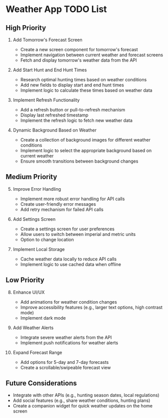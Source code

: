 # Weather App TODO List

## High Priority
1. Add Tomorrow's Forecast Screen
   - Create a new screen component for tomorrow's forecast
   - Implement navigation between current weather and forecast screens
   - Fetch and display tomorrow's weather data from the API

2. Add Start Hunt and End Hunt Times
   - Research optimal hunting times based on weather conditions
   - Add new fields to display start and end hunt times
   - Implement logic to calculate these times based on weather data

3. Implement Refresh Functionality
   - Add a refresh button or pull-to-refresh mechanism
   - Display last refreshed timestamp
   - Implement the refresh logic to fetch new weather data

4. Dynamic Background Based on Weather
   - Create a collection of background images for different weather conditions
   - Implement logic to select the appropriate background based on current weather
   - Ensure smooth transitions between background changes

## Medium Priority
5. Improve Error Handling
   - Implement more robust error handling for API calls
   - Create user-friendly error messages
   - Add retry mechanism for failed API calls

6. Add Settings Screen
   - Create a settings screen for user preferences
   - Allow users to switch between imperial and metric units
   - Option to change location

7. Implement Local Storage
   - Cache weather data locally to reduce API calls
   - Implement logic to use cached data when offline

## Low Priority
8. Enhance UI/UX
   - Add animations for weather condition changes
   - Improve accessibility features (e.g., larger text options, high contrast mode)
   - Implement dark mode

9. Add Weather Alerts
   - Integrate severe weather alerts from the API
   - Implement push notifications for weather alerts

10. Expand Forecast Range
    - Add options for 5-day and 7-day forecasts
    - Create a scrollable/swipeable forecast view

## Future Considerations
- Integrate with other APIs (e.g., hunting season dates, local regulations)
- Add social features (e.g., share weather conditions, hunting plans)
- Create a companion widget for quick weather updates on the home screen

